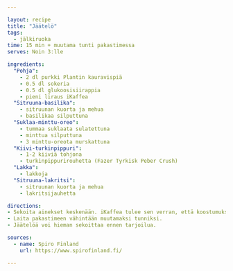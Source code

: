 ```yaml
---

layout: recipe
title: "Jäätelö"
tags:
  - jälkiruoka
time: 15 min + muutama tunti pakastimessa
serves: Noin 3:lle

ingredients:
  "Pohja":
    - 2 dl purkki Plantin kauravispiä
    - 0.5 dl sokeria
    - 0.5 dl glukoosisiirappia
    - pieni liraus iKaffea
  "Sitruuna-basilika":
    - sitruunan kuorta ja mehua
    - basilikaa silputtuna
  "Suklaa-minttu-oreo":
    - tummaa suklaata sulatettuna
    - minttua silputtuna
    - 3 minttu-oreota murskattuna
  "Kiivi-turkinpippuri":
    - 1-2 kiiviä tohjona
    - turkinpippurirouhetta (Fazer Tyrkisk Peber Crush)
  "Lakka":
    - lakkoja
  "Sitruuna-lakritsi":
    - sitruunan kuorta ja mehua
    - lakritsijauhetta

directions:
- Sekoita ainekset keskenään. iKaffea tulee sen verran, että koostumuksesta tulee sopiva.
- Laita pakastimeen vähintään muutamaksi tunniksi.
- Jäätelöä voi hieman sekoittaa ennen tarjoilua.

sources:
  - name: Spiro Finland
    url: https://www.spirofinland.fi/

---
```

